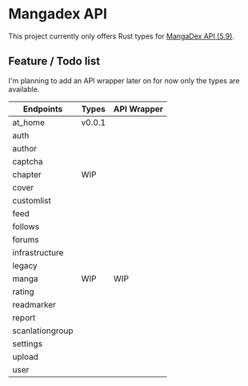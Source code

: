 # Mangadex API

This project currently only offers Rust types for [MangaDex API (5.9)](https://api.mangadex.org/docs/redoc.html).

## Feature / Todo list

I'm planning to add an API wrapper later on for now only the types are available.

| Endpoints       | Types  | API Wrapper |
| --------------- | ------ | ----------- |
| at_home         | v0.0.1 |             |
| auth            |        |             |
| author          |        |             |
| captcha         |        |             |
| chapter         | WIP    |             |
| cover           |        |             |
| customlist      |        |             |
| feed            |        |             |
| follows         |        |             |
| forums          |        |             |
| infrastructure  |        |             |
| legacy          |        |             |
| manga           | WIP    | WIP         |
| rating          |        |             |
| readmarker      |        |             |
| report          |        |             |
| scanlationgroup |        |             |
| settings        |        |             |
| upload          |        |             |
| user            |        |             |
